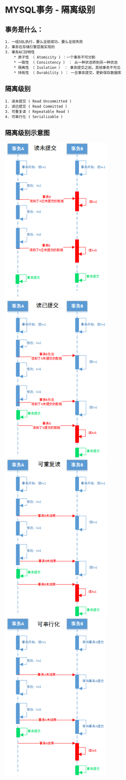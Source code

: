 # MYSQL事务 - 隔离级别

## 事务是什么：    
    1. 一组SQL执行，要么全部成功，要么全部失败    
    2. 事务在存储引擎层面实现的
    3. 事务ACID特性    
        * 原子性 （ Atomicity ) ：一个事务不可分割
        * 一致性 （ Consistency )　： 从一种状态转到另一种状态
        * 隔离性 （ Isolation ） ： 事务提交之前，其他事务不可见
        * 持有性 （ Durability ) ： 一旦事务提交，更新保存数据库


## 隔离级别
    1. 读未提交 ( Read Uncommitted )
    2. 读已提交 ( Read Committed )
    3. 可重复读 ( Repeatable Read )
    4. 可串行化 ( Serializable )

## 隔离级别示意图

![流程示意图](imgs/mysql-08-01.jpg) ![流程示意图](imgs/mysql-08-02.jpg) ![流程示意图](imgs/mysql-08-03.jpg) ![流程示意图](imgs/mysql-08-04.jpg)
